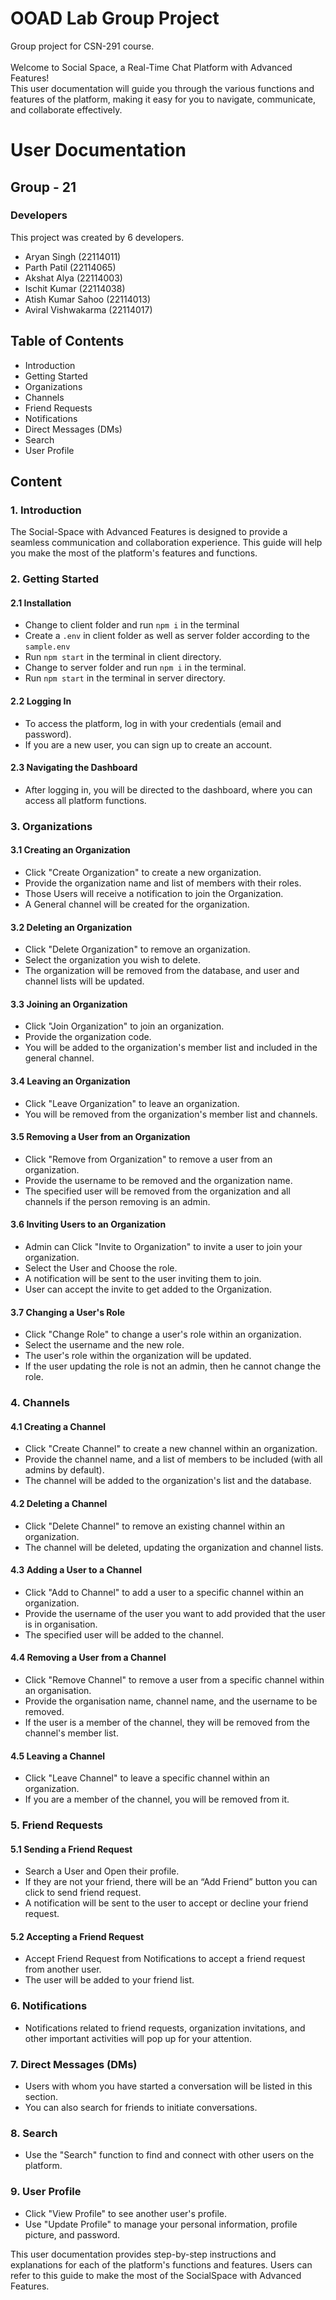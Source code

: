 # OOAD Lab Group Project

Group project for CSN-291 course.<br><br>
Welcome to Social Space, a Real-Time Chat Platform with Advanced Features!<br>
This user documentation will guide you through the various functions and features of the platform, making it easy for you to navigate, communicate, and collaborate effectively.

# User Documentation

## Group - 21

### Developers

This project was created by 6 developers.

- Aryan Singh (22114011)
- Parth Patil (22114065)
- Akshat Alya (22114003)
- Ischit Kumar (22114038)
- Atish Kumar Sahoo (22114013)
- Aviral Vishwakarma (22114017)

## Table of Contents

- Introduction
- Getting Started
- Organizations
- Channels
- Friend Requests
- Notifications
- Direct Messages (DMs)
- Search
- User Profile

## Content

### 1. Introduction

The Social-Space with Advanced Features is designed to provide a seamless communication and collaboration experience. This guide will help you make the most of the platform's features and functions.

### 2. Getting Started

#### 2.1 Installation

- Change to client folder and run `npm i` in the terminal
- Create a `.env` in client folder as well as server folder according to the `sample.env`
- Run `npm start` in the terminal in client directory.
- Change to server folder and run `npm i` in the terminal.
- Run `npm start` in the terminal in server directory.

#### 2.2 Logging In

- To access the platform, log in with your credentials (email and password).
- If you are a new user, you can sign up to create an account.

#### 2.3 Navigating the Dashboard

- After logging in, you will be directed to the dashboard, where you can access all platform functions.

### 3. Organizations

#### 3.1 Creating an Organization

- Click "Create Organization" to create a new organization.
- Provide the organization name and list of members with their roles.
- Those Users will receive a notification to join the Organization.
- A General channel will be created for the organization.

#### 3.2 Deleting an Organization

- Click "Delete Organization" to remove an organization.
- Select the organization you wish to delete.
- The organization will be removed from the database, and user and channel lists will be updated.

#### 3.3 Joining an Organization

- Click "Join Organization" to join an organization.
- Provide the organization code.
- You will be added to the organization's member list and included in the general channel.

#### 3.4 Leaving an Organization

- Click "Leave Organization" to leave an organization.
- You will be removed from the organization's member list and channels.

#### 3.5 Removing a User from an Organization

- Click "Remove from Organization" to remove a user from an organization.
- Provide the username to be removed and the organization name.
- The specified user will be removed from the organization and all channels if the person removing is an admin.

#### 3.6 Inviting Users to an Organization

- Admin can Click "Invite to Organization" to invite a user to join your organization.
- Select the User and Choose the role.
- A notification will be sent to the user inviting them to join.
- User can accept the invite to get added to the Organization.

#### 3.7 Changing a User's Role

- Click "Change Role" to change a user's role within an organization.
- Select the username and the new role.
- The user's role within the organization will be updated.
- If the user updating the role is not an admin, then he cannot change the role.

### 4. Channels

#### 4.1 Creating a Channel

- Click "Create Channel" to create a new channel within an organization.
- Provide the channel name, and a list of members to be included (with all admins by default).
- The channel will be added to the organization's list and the database.

#### 4.2 Deleting a Channel

- Click "Delete Channel" to remove an existing channel within an organization.
- The channel will be deleted, updating the organization and channel lists.

#### 4.3 Adding a User to a Channel

- Click "Add to Channel" to add a user to a specific channel within an organization.
- Provide the username of the user you want to add provided that the user is in organisation.
- The specified user will be added to the channel.

#### 4.4 Removing a User from a Channel

- Click "Remove Channel" to remove a user from a specific channel within an
  organisation.
- Provide the organisation name, channel name, and the username to be removed.
- If the user is a member of the channel, they will be removed from the channel's
  member list.

#### 4.5 Leaving a Channel

- Click "Leave Channel" to leave a specific channel within an organization.
- If you are a member of the channel, you will be removed from it.

### 5. Friend Requests

#### 5.1 Sending a Friend Request

- Search a User and Open their profile.
- If they are not your friend, there will be an “Add Friend” button you can click to send friend request.
- A notification will be sent to the user to accept or decline your friend request.

#### 5.2 Accepting a Friend Request

- Accept Friend Request from Notifications to accept a friend request from another user.
- The user will be added to your friend list.

### 6. Notifications

- Notifications related to friend requests, organization invitations, and other important activities will pop up for your attention.

### 7. Direct Messages (DMs)

- Users with whom you have started a conversation will be listed in this section.
- You can also search for friends to initiate conversations.

### 8. Search

- Use the "Search" function to find and connect with other users on the platform.

### 9. User Profile

- Click "View Profile" to see another user's profile.
- Use "Update Profile" to manage your personal information, profile picture, and password.

This user documentation provides step-by-step instructions and explanations for each of the platform's functions and features. Users can refer to this guide to make the most of the SocialSpace with Advanced Features.

